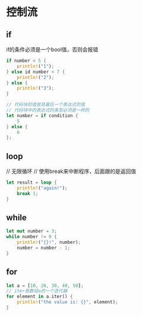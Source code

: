 # 控制流

## if
if的条件必须是一个bool值，否则会报错  
```rust
if number < 5 {
    println!("1");
} else id number < 7 {
    println!("2");
} else {
    println!("3");
}
```
```rust
// 代码块的值是其最后一个表达式的值
// 代码块中的表达式的类型必须是一样的
let number = if condition {
    5
} else {
    6
};
```

## loop
// 无限循环
// 使用break来中断程序，后面跟的是返回值
```rust
let result = loop {
    println!("again!");
    break 1;
}
```

## while
```rust
let mut number = 3;
while number != 0 {
    println!("{}!", number);
    number = number - 1;
}
```
## for
```rust
let a = [10, 20, 30, 40, 50];
// iter是数组a的一个迭代器
for element in a.iter() {
    println!("the value is: {}", element);
}
```